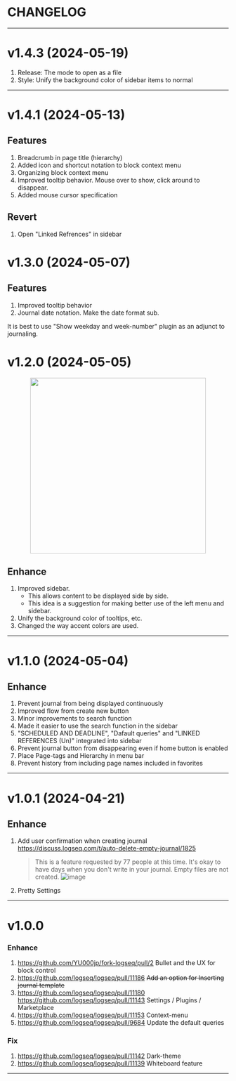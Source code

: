 # CHANGELOG

---

# v1.4.3 (2024-05-19)

1. Release: The mode to open as a file
1. Style: Unify the background color of sidebar items to normal

---

# v1.4.1 (2024-05-13)

## Features
1. Breadcrumb in page title (hierarchy)
1. Added icon and shortcut notation to block context menu
1. Organizing block context menu
1. Improved tooltip behavior. Mouse over to show, click around to disappear.
1. Added mouse cursor specification

## Revert
1. Open "Linked Refrences" in sidebar

# v1.3.0 (2024-05-07)

## Features
1. Improved tooltip behavior
1. Journal date notation. Make the date format sub.

It is best to use  "Show weekday and week-number" plugin as an adjunct to journaling.

# v1.2.0 (2024-05-05)

<p align="center">
    <img src="https://github.com/YU000jp/fork-logseq/assets/111847207/ad79abe8-f35d-47cc-8ef7-89db3d3b5a97" height="400"/>
</p>

## Enhance
1. Improved sidebar.
   - This allows content to be displayed side by side.
   - This idea is a suggestion for making better use of the left menu and sidebar.
1. Unify the background color of tooltips, etc.
1. Changed the way accent colors are used.

---

# v1.1.0 (2024-05-04)

## Enhance
1. Prevent journal from being displayed continuously
2. Improved flow from create new button
3. Minor improvements to search function
4. Made it easier to use the search function in the sidebar
5. "SCHEDULED AND DEADLINE", "Dafault queries" and "LINKED REFERENCES (Un)" integrated into sidebar
6. Prevent journal button from disappearing even if home button is enabled
7. Place Page-tags and Hierarchy in menu bar
8. Prevent history from including page names included in favorites

---

# v1.0.1 (2024-04-21)

## Enhance
1. Add user confirmation when creating journal https://discuss.logseq.com/t/auto-delete-empty-journal/1825
   > This is a feature requested by 77 people at this time. It's okay to have days when you don't write in your journal.  Empty files are not created.
   ![image](https://github.com/YU000jp/fork-logseq/assets/111847207/b9ef22d1-f3f2-4dea-a621-1276264ca3f0)
1. Pretty Settings

---

# v1.0.0

### Enhance
1. https://github.com/YU000jp/fork-logseq/pull/2 Bullet and the UX for block control
1. https://github.com/logseq/logseq/pull/11186 ~~Add an option for Inserting journal template~~
1. https://github.com/logseq/logseq/pull/11180 https://github.com/logseq/logseq/pull/11143 Settings / Plugins / Marketplace
1. https://github.com/logseq/logseq/pull/11153 Context-menu
1. https://github.com/logseq/logseq/pull/9684 Update the default queries

### Fix
1. https://github.com/logseq/logseq/pull/11142 Dark-theme
1. https://github.com/logseq/logseq/pull/11139 Whiteboard feature

---
